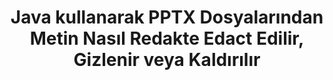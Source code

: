 ---
############################# Static ############################
layout: "auto-gen-gist"
draft: false
path: "tr/redaction/java/text/pptx"
otherformats: CSV DOC DOCM DOCX DOT DOTM DOTX PDF POT POTM PPS PPSM PPSX PPT PPTM RTF XLS XLSM XLSX XLT XLTM XLTX  

############################# Head ############################
head_title: "PPTX 'de Tam Deyim/Düzenli İfade yoluyla PPTX Metni Redakt"
head_description: "GroupDocs.Redaction s Java API, geliştiricilerin PDF DOC DOCX RTF XLSX CSV PPT PPTX ve görüntülerden Java içindeki tam ifade veya düzenli ifade yoluyla metni yeniden düzenlemesine olanak tanır"

############################# Header ############################
title: "Java kullanarak PPTX Dosyalarından Metin Nasıl Redakte Edact Edilir, Gizlenir veya Kaldırılır"
description: "GroupDocs.Redaction s Java API, kelime işlem belgelerinden, çalışma sayfalarından, sunumlardan, PDF s ve resimlerden hassas metni redakte etmeye, gizlemeye veya kaldırmaya izin verir."

################### SubMenu/Download Button #####################
button:
    enable: true

############################# About ############################
about:
    enable: true
    title: "Metin Redaksiyonu nedir?"
    content: |
        Metin Redaksiyonu, gizli veya istenmeyen metin veya bilgilerin dijital belgelerden kaldırılması ve onu içeren belgenin veya paragrafın geri kalanını bozulmadan bırakma işlemidir. Redaksiyon, kullanıcıların yanı sıra kuruluşun da hassas bilgilerini gizleyerek veya kalıcı olarak kaldırarak korumalarına yardımcı olur. GroupDocs.Redaction Java API kullanıcıları artık kelime işlem belgelerinden, çalışma sayfalarından, sunulardan, PDF ve raster görüntü dosyalarından hassas metinleri redakte edebilir, gizleyebilir veya kaldırabilir. API, belgelerdeki özel bilgilerin yeniden düzenlenmesi için çok çeşitli seçenekler ve yöntemler sunar. Tam eşleme veya normal ifadeler kullanarak arama ve redaksiyonu destekler, Metinsel (muafiyet kodları) veya grafiksel (renkli dikdörtgenler) redaksiyonları ve daha fazlasını kullanın. Öyleyse neden API'yi indirerek ve temel ve gelişmiş özelliklerini keşfederek belge redaksiyon sürecinizi otomatikleştirmeyi denemiyorsunuz? 

############################# Steps ############################
steps:
    enable: true
    block:
    - title_left: "Redact PPTX Java içindeki Tam İfade"
      content_left: |
        GroupDocs.Redaction Belgelerinizden hassas veya özel nitelikteki verileri kolayca redakte etmenizi sağlar. En popüler redaksiyon durumu, bir belgeden bir metni kaldırmaktır. 

        Aşağıdaki kod, tam ifade yoluyla bir belgenin belirli bir bölümüne metin redaksiyonu uygulamak için kullanılabilir. Kullanıcıların kişisel “Michal Clark” ifadesini kişisel (veya herhangi bir muafiyet kodu) ile değiştirmelerine olanak tanır,

      title_right: "PPTX 'den Hassas Verileri Kaldır"
      content_right: |
        * [Redactor](https://apireference.groupdocs.com/redaction/java/com.groupdocs.redaction/Redactor) sınıfının bir örneğini oluşturun ve PPTX dosyasını yükleyin
        * ExactPhraseredAction sınıfının yeni örneğiyle Redactor.apply yöntemini çağırın
        * [ExactPhraseredAction] nesnesi ile redactor.save yöntemini çağırın (https://apireference.groupdocs.com/redaction/java/com.groupdocs.redaction.redactions/ExactPhraseRedaction)
        * Değişiklikleri kaydetmek için redactor.save yöntemini çağırın 

      gisthash: "3202859fc19b5dfd14e8f073b70a18f8"
      gistfile: "redactexactphrase.java dosyası"
      
    - title_left: "PPTX 'de Büyük/Büyük/Büyük/küçük harf Duyarlı Metin Redaksiyonu"
      content_left: |
        Aşağıdaki örnek, kullanıcıların bir belge içindeki belirli bir metin parçasını kaldırmak veya gizlemek için tam kelime öbeği büyük/küçük harfe duyarlı redaksiyon gerçekleştirmesine olanak tanır. Varsayılan olarak, tam kelime öbeği araması büyük/küçük harfe duyarsızdır. 
        
      title_right: "Java üzerinden Büyük/Büyük/küçük harfe duyarlı Redaksiyon gerçekleştirin"
      content_right: |
        * [Redactor](https://apireference.groupdocs.com/redaction/java/com.groupdocs.redaction/Redactor) sınıfının bir örneğini oluşturun ve PPTX dosyasını yükleyin
        * ExactPhraseredAction sınıfının yeni örneğiyle Redactor.apply yöntemini çağırın
        * [ExactPhraseredAction] nesnesi ile redactor.save yöntemini çağırın (https://apireference.groupdocs.com/redaction/java/com.groupdocs.redaction.redactions/ExactPhraseRedaction)
        * Değişiklikleri kaydetmek için redactor.save yöntemini çağırın 
        
      gisthash: "a43e3ce358f93df92373b5441bc579fb"
      gistfile: "casesensitiveredaction.java dosyası"

    - title_left: "Renk Kutusu aracılığıyla PPTX içindeki Metni Redakt"
      content_left: |
        Redakte bir metni kaldırmak veya oraya bir dize yerleştirmek yerine, düzeltilmiş metnin üzerine renk kutusu koymak da mümkündür. Bu durumda eşleşen metin kaldırılacak ve düzeltilmiş metnin üzerine renkli bir dikdörtgen yerleştirilecektir.
        
      title_right: "Java içindeki Metni Kaldırmak için Renk Kutusunu Kullanın"
      content_right: |
        * [Redactor](https://apireference.groupdocs.com/redaction/java/com.groupdocs.redaction/Redactor) sınıfının bir örneğini oluşturun ve PPTX dosyasını yükleyin
        * ExactPhraseredAction sınıfının yeni örneğiyle Redactor.apply yöntemini çağırın
        * [ExactPhraseredAction] nesnesi ile redactor.save yöntemini çağırın (https://apireference.groupdocs.com/redaction/java/com.groupdocs.redaction.redactions/ExactPhraseRedaction)
        * Değişiklikleri kaydetmek için redactor.save yöntemini çağırın 
        
      gisthash: "6d83e791388b6834a372dc90f4b455f6"
      gistfile: "redacttextusingcolorbox.java dosyası"

    - title_left: "Sistem Gereksinimleri"
      content_left: |
        GroupDocs.Redaction for Java API'ler tüm büyük platformlarda ve işletim sistemlerinde desteklenir. Sistem gereksinimleri kılavuzunun tamamı için lütfen [sistem gereksinimleri] sayfasını ziyaret edin (https://docs.groupdocs.com/redaction/java/system-requirements) Aşağıdaki kodu çalıştırmadan önce, sisteminizde aşağıdaki ön koşulların yüklü olduğundan emin olun:
        * İşletim Sistemleri: Microsoft Windows, Linux, Mac OS
        * Geliştirme Ortamı: NetBeans, Intellij IDEA, Eclipse vb
        * Java Çalışma Zamanı Ortamı: J2SE 6.0 ve üzeri
        * [Maven] 'den GroupDocs.Redaction for Java 'in en son sürümünü edinin (https://repository.groupdocs.com/webapp/#/artifacts/browse/tree/General/repo/com/groupdocs/groupdocs-redaction)
        
      title_right: "Neden GroupDocs.Redaction Kullanmalısınız"
      content_right: |
        * Kullanıcıların özel belge biçimleri ve redaksiyon türleri eklemelerine izin ver
        * Hassas bilgileri kaldırmak için ek bir yazılıma gerek yoktur
        * Sayfa aralığı oluşturma belgesini PDF olarak ayarlayabilme
        * Farklı meta veri türlerini yeniden düzenlemenin kolay yolu: yazar adı, sürümü, başlığı, konusu, açıklaması ve daha fazlası
        * Belge bilgisi çıkarma - dosya türü, sayfa sayısı vb.

############################# Demos ############################
demos:
    enable: true
############################# More Formats ############################
more_formats:
    enable: true

############################# Back to top ###############################
back_to_top:
    enable: true
---
